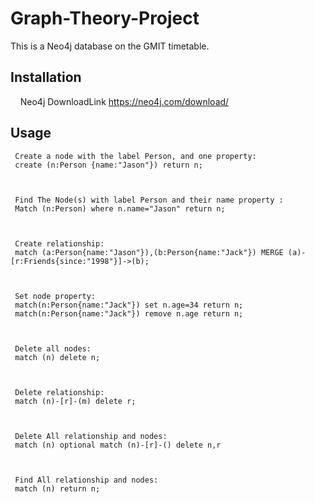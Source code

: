 # Graph-Theory-Project
 
 This is a Neo4j database on the GMIT timetable.
 
 ## Installation
     Neo4j DownloadLink https://neo4j.com/download/
     
 
 ##  Usage
     Create a node with the label Person, and one property: 
     create (n:Person {name:"Jason"}) return n;
     
     
     
     Find The Node(s) with label Person and their name property :
     Match (n:Person) where n.name="Jason" return n;
     
     
     
     Create relationship:
     match (a:Person{name:"Jason"}),(b:Person{name:"Jack"}) MERGE (a)-[r:Friends{since:"1998"}]->(b);
     
     
     
     Set node property:
     match(n:Person{name:"Jack"}) set n.age=34 return n;
     match(n:Person{name:"Jack"}) remove n.age return n;
     
     
     
     Delete all nodes:
     match (n) delete n;
     
     
     
     Delete relationship:
     match (n)-[r]-(m) delete r;
     
     
     
     Delete All relationship and nodes:
     match (n) optional match (n)-[r]-() delete n,r
     
     
     
     Find All relationship and nodes: 
     match (n) return n;
     
